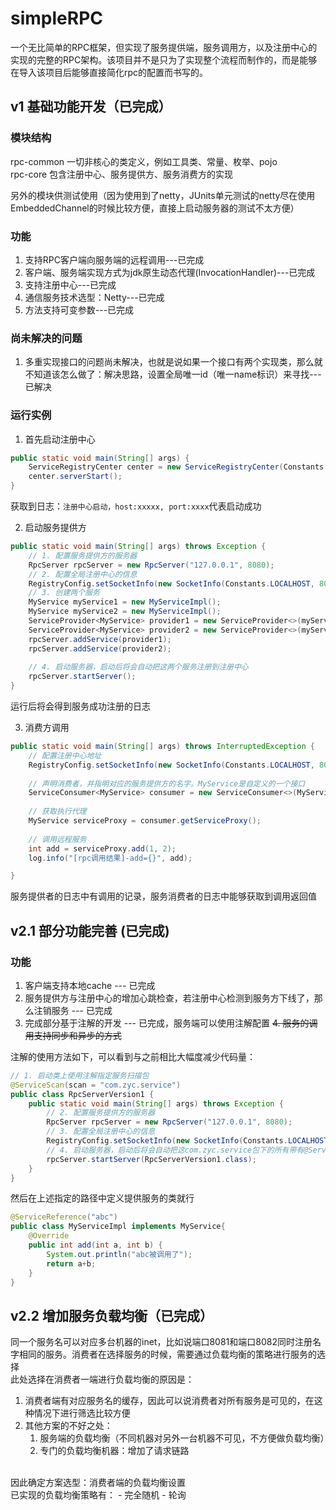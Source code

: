 # simpleRPC
一个无比简单的RPC框架，但实现了服务提供端，服务调用方，以及注册中心的实现的完整的RPC架构。该项目并不是只为了实现整个流程而制作的，而是能够在导入该项目后能够直接简化rpc的配置而书写的。

## v1 基础功能开发（已完成）
### 模块结构
rpc-common 一切非核心的类定义，例如工具类、常量、枚举、pojo <br>
rpc-core 包含注册中心、服务提供方、服务消费方的实现

另外的模块供测试使用（因为使用到了netty，JUnits单元测试的netty尽在使用EmbeddedChannel的时候比较方便，直接上启动服务器的测试不太方便）

### 功能
1. 支持RPC客户端向服务端的远程调用---已完成
2. 客户端、服务端实现方式为jdk原生动态代理(InvocationHandler)---已完成
3. 支持注册中心---已完成
4. 通信服务技术选型：Netty---已完成
5. 方法支持可变参数---已完成

### 尚未解决的问题
1. 多重实现接口的问题尚未解决，也就是说如果一个接口有两个实现类，那么就不知道该怎么做了：解决思路，设置全局唯一id（唯一name标识）来寻找---已解决

### 运行实例

1. 首先启动注册中心
```java
public static void main(String[] args) {
    ServiceRegistryCenter center = new ServiceRegistryCenter(Constants.LOCALHOST, 8088);
    center.serverStart();
}
```
获取到日志：`注册中心启动，host:xxxxx, port:xxxx`代表启动成功

2. 启动服务提供方
```java
public static void main(String[] args) throws Exception {
    // 1. 配置服务提供方的服务器
    RpcServer rpcServer = new RpcServer("127.0.0.1", 8080);
    // 2. 配置全局注册中心的信息
    RegistryConfig.setSocketInfo(new SocketInfo(Constants.LOCALHOST, 8088));
    // 3. 创建两个服务
    MyService myService1 = new MyServiceImpl();
    MyService myService2 = new MyServiceImpl();
    ServiceProvider<MyService> provider1 = new ServiceProvider<>(myService1, "service1");
    ServiceProvider<MyService> provider2 = new ServiceProvider<>(myService2, "service2");
    rpcServer.addService(provider1);
    rpcServer.addService(provider2);
    
    // 4. 启动服务器，启动后将会自动把这两个服务注册到注册中心
    rpcServer.startServer();
}
```
运行后将会得到服务成功注册的日志

3. 消费方调用
```java
public static void main(String[] args) throws InterruptedException {
    // 配置注册中心地址
    RegistryConfig.setSocketInfo(new SocketInfo(Constants.LOCALHOST, 8088));
    
    // 声明消费者，并指明对应的服务提供方的名字。MyService是自定义的一个接口
    ServiceConsumer<MyService> consumer = new ServiceConsumer<>(MyService.class, "service");
    
    // 获取执行代理
    MyService serviceProxy = consumer.getServiceProxy();
    
    // 调用远程服务
    int add = serviceProxy.add(1, 2);
    log.info("[rpc调用结果]-add={}", add);

}
```
服务提供者的日志中有调用的记录，服务消费者的日志中能够获取到调用返回值
## v2.1 部分功能完善 (已完成)

### 功能
1. 客户端支持本地cache --- 已完成
2. 服务提供方与注册中心的增加心跳检查，若注册中心检测到服务方下线了，那么注销服务 --- 已完成
3. 完成部分基于注解的开发 --- 已完成，服务端可以使用注解配置
~~4. 服务的调用支持同步和异步的方式~~

注解的使用方法如下，可以看到与之前相比大幅度减少代码量：
```java
// 1. 启动类上使用注解指定服务扫描包
@ServiceScan(scan = "com.zyc.service")
public class RpcServerVersion1 {
    public static void main(String[] args) throws Exception {
        // 2. 配置服务提供方的服务器
        RpcServer rpcServer = new RpcServer("127.0.0.1", 8080);
        // 3. 配置全局注册中心的信息
        RegistryConfig.setSocketInfo(new SocketInfo(Constants.LOCALHOST, 8088));
        // 4. 启动服务器，启动后将会自动把这com.zyc.service包下的所有带有@ServiceReference注解的类生成执行代理，并注册到注册中心
        rpcServer.startServer(RpcServerVersion1.class);
    }
}
```
然后在上述指定的路径中定义提供服务的类就行
```java
@ServiceReference("abc")
public class MyServiceImpl implements MyService{
    @Override
    public int add(int a, int b) {
        System.out.println("abc被调用了");
        return a+b;
    }
}
```
## v2.2 增加服务负载均衡（已完成）
同一个服务名可以对应多台机器的inet，比如说端口8081和端口8082同时注册名字相同的服务。消费者在选择服务的时候，需要通过负载均衡的策略进行服务的选择
<br> 此处选择在消费者一端进行负载均衡的原因是：
1. 消费者端有对应服务名的缓存，因此可以说消费者对所有服务是可见的，在这种情况下进行筛选比较方便
2. 其他方案的不好之处：
   1. 服务端的负载均衡（不同机器对另外一台机器不可见，不方便做负载均衡）
   2. 专门的负载均衡机器：增加了请求链路
<br>
因此确定方案选型：消费者端的负载均衡设置
<br>
已实现的负载均衡策略有：
- 完全随机
- 轮询
